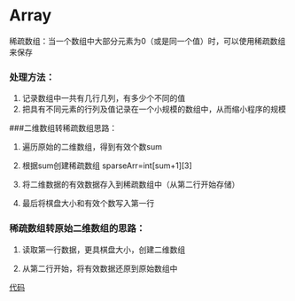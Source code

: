 # Array
稀疏数组：当一个数组中大部分元素为0（或是同一个值）时，可以使用稀疏数组来保存

### 处理方法：
1. 记录数组中一共有几行几列，有多少个不同的值
2. 把具有不同元素的行列及值记录在一个小规模的数组中，从而缩小程序的规模

###二维数组转稀疏数组思路：
1. 遍历原始的二维数组，得到有效个数sum

2. 根据sum创建稀疏数组 sparseArr=int[sum+1][3]

3. 将二维数据的有效数据存入到稀疏数组中（从第二行开始存储）

4. 最后将棋盘大小和有效个数写入第一行

### 稀疏数组转原始二维数组的思路：
1. 读取第一行数据，更具棋盘大小，创建二维数组

2. 从第二行开始，将有效数据还原到原始数组中

[代码](com/Array_Queue/Sparse_Array.java)
